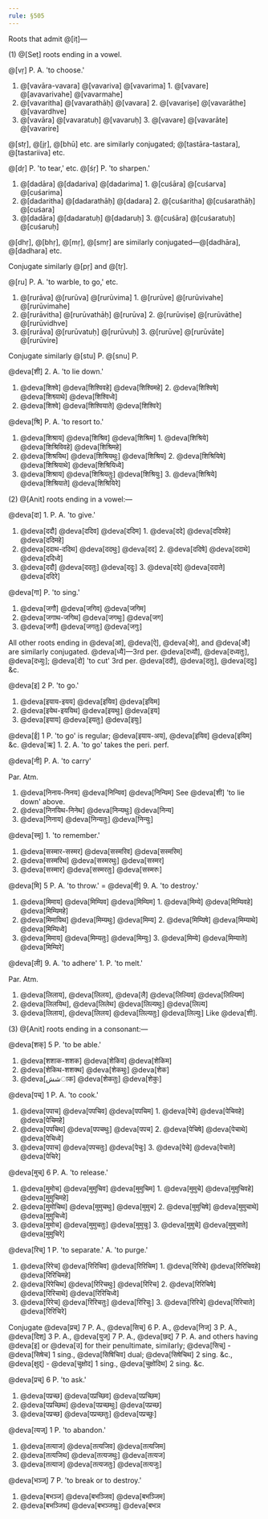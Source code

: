```yaml
---
rule: §505
---
```


Roots that admit @[iṭ]—

(1) @[Seṭ] roots ending in a vowel.

@[vṛ] P. A. 'to choose.'

1. @[vavāra-vavara] @[vavariva] @[vavarima] 1. @[vavare] @[avavarivahe] @[vavarmahe]
2. @[vavaritha] @[vavarathāḥ] @[vavara] 2. @[vavariṣe] @[vavarāthe] @[vavardhve]
3. @[vavāra] @[vavaratuḥ] @[vavaruḥ] 3. @[vavare] @[vavarāte] @[vavarire]

@[stṛ], @[jṛ], @[bhū] etc. are similarly conjugated; @[tastāra-tastara], @[tastariiva] etc.

@[dṛ] P. 'to tear,' etc. @[śṛ] P. 'to sharpen.'

1. @[dadāra] @[dadariva] @[dadarima] 1. @[cuśāra] @[cuśarva] @[cuśarima]
2. @[dadaritha] @[dadarathāḥ] @[dadara] 2. @[cuśaritha] @[cuśarathāḥ] @[cuśara]
3. @[dadāra] @[dadaratuḥ] @[dadaruḥ] 3. @[cuśāra] @[cuśaratuḥ] @[cuśaruḥ]

@[dhṛ], @[bhṛ], @[mṛ], @[smṛ] are similarly conjugated—@[dadhāra], @[dadhara] etc.

Conjugate similarly @[pṛ] and @[tṛ].

@[ru] P. A. 'to warble, to go,' etc.

1. @[rurāva] @[rurūva] @[rurūvima] 1. @[rurūve] @[rurūvivahe] @[rurūvimahe]
2. @[rurāvitha] @[rurūvathāḥ] @[rurūva] 2. @[rurūviṣe] @[rurūvāthe] @[rurūvidhve]
3. @[rurāva] @[rurūvatuḥ] @[rurūvuḥ] 3. @[rurūve] @[rurūvāte] @[rurūvire]

Conjugate similarly @[stu] P. @[snu] P.

@deva[शी] 2. A. 'to lie down.'

1. @deva[शिश्वे] @deva[शिश्विवहे] @deva[शिश्विमहे] 2. @deva[शिश्विषे] @deva[शिश्व्याथे] @deva[शिश्विध्वे]
3. @deva[शिश्वे] @deva[शिश्वियाते] @deva[शिश्विरे]

@deva[श्रि] P. A. 'to resort to.'

1. @deva[शिश्राय] @deva[शिश्रिव] @deva[शिश्रिम] 1. @deva[शिश्रिये] @deva[शिश्रिविवहे] @deva[शिश्रिमहे]
2. @deva[शिश्रयिथ] @deva[शिश्रियथुः] @deva[शिश्रिय] 2. @deva[शिश्रियिषे] @deva[शिश्रियाथे] @deva[शिश्रियिध्वे]
3. @deva[शिश्राय] @deva[शिश्रियतुः] @deva[शिश्रियुः] 3. @deva[शिश्रिये] @deva[शिश्रियाते] @deva[शिश्रियिरे]

(2) @[Anit] roots ending in a vowel:—

@deva[दा] 1. P. A. 'to give.'

1. @deva[ददौ] @deva[ददिव] @deva[ददिम] 1. @deva[ददे] @deva[ददिवहे] @deva[ददिमहे]
2. @deva[ददाथ-ददिथ] @deva[ददथुः] @deva[दद] 2. @deva[ददिषे] @deva[ददाथे] @deva[ददिध्वे]
3. @deva[ददौ] @deva[ददतुः] @deva[ददुः] 3. @deva[ददे] @deva[ददाते] @deva[ददिरे]

@deva[गा] P. 'to sing.'

1. @deva[जगौ] @deva[जगिव] @deva[जगिम]
2. @deva[जगाथ-जगिथ] @deva[जगथुः] @deva[जग]
3. @deva[जगौ] @deva[जगतुः] @deva[जगुः]

All other roots ending in @deva[आ], @deva[ऐ], @deva[ओ], and @deva[औ] are similarly conjugated. @deva[ध्यै]—3rd per. @deva[दध्यौ], @deva[दध्यतुः], @deva[दध्युः]; @deva[दो] 'to cut' 3rd per. @deva[ददौ], @deva[दतुः], @deva[ददुः] &c.

@deva[इ] 2 P. 'to go.'

1. @deva[इयाय-इयय] @deva[इयिव] @deva[इयिम]
2. @deva[इयेथ-इययिथ] @deva[इयथुः] @deva[इय]
3. @deva[इयाय] @deva[इयतुः] @deva[इयुः]

@deva[ई] 1 P. 'to go' is regular; @deva[इयाय-अय], @deva[इयिव] @deva[इयिम] &c. @deva[ऋ] 1. 2. A. 'to go' takes the peri. perf.

@deva[नी] P. A. 'to carry'

Par. Atm.

1. @deva[निनाय-निनय] @deva[निन्यिव] @deva[निन्यिम] See @deva[शी] 'to lie down' above.
2. @deva[निनयिथ-निनेथ] @deva[निन्यथुः] @deva[निन्य]
3. @deva[निनाय] @deva[निन्यतुः] @deva[निन्युः]

@deva[स्मृ] 1. 'to remember.'

1. @deva[सस्मार-सस्मर] @deva[सस्मरिव] @deva[सस्मरिम]
2. @deva[सस्मरिथ] @deva[सस्मरथुः] @deva[सस्मर]
3. @deva[सस्मार] @deva[सस्मरतुः] @deva[सस्मरुः]

@deva[मि] 5 P. A. 'to throw.' = @deva[मी] 9. A. 'to destroy.'

1. @deva[मिमाय] @deva[मिम्यिव] @deva[मिम्यिम] 1. @deva[मिम्ये] @deva[मिम्यिवहे] @deva[मिम्यिमहे]
2. @deva[मिमायिथ] @deva[मिम्यथुः] @deva[मिम्य] 2. @deva[मिम्यिषे] @deva[मिम्याथे] @deva[मिम्यिध्वे]
3. @deva[मिमाय] @deva[मिम्यतुः] @deva[मिम्युः] 3. @deva[मिम्ये] @deva[मिम्याते] @deva[मिम्यिरे]

@deva[ली] 9. A. 'to adhere' 1. P. 'to melt.'

Par. Atm.

1. @deva[लिलाय], @deva[लिलय], @deva[लै] @deva[लिल्यिव] @deva[लिल्यिम]
2. @deva[लिलयिथ], @deva[लिलेथ] @deva[लिल्यथुः] @deva[लिल्य]
3. @deva[लिलाय], @deva[लिलय] @deva[लिल्यतुः] @deva[लिल्युः] Like @deva[शी].

(3) @[Anit] roots ending in a consonant:—

@deva[शक्] 5 P. 'to be able.'

1. @deva[शशाक-शशक] @deva[शेकिव] @deva[शेकिम]
2. @deva[शेकिथ-शशक्थ] @deva[शेकथुः] @deva[शेक]
3. @deva[ششाक] @deva[शेकतुः] @deva[शेकुः]

@deva[पच्] 1 P. A. 'to cook.'

1. @deva[पपाच] @deva[पपचिव] @deva[पपचिम] 1. @deva[पेचे] @deva[पेचिवहे] @deva[पेचिमहे]
2. @deva[पपचिथ] @deva[पपचथुः] @deva[पपच] 2. @deva[पेचिषे] @deva[पेचाथे] @deva[पेचिध्वे]
3. @deva[पपाच] @deva[पपचतुः] @deva[पेचुः] 3. @deva[पेचे] @deva[पेचाते] @deva[पेचिरे]

@deva[मुच्] 6 P. A. 'to release.'

1. @deva[मुमोच] @deva[मुमुचिव] @deva[मुमुचिम] 1. @deva[मुमुचे] @deva[मुमुचिवहे] @deva[मुमुचिमहे]
2. @deva[मुमोचिथ] @deva[मुमुचथुः] @deva[मुमुच] 2. @deva[मुमुचिषे] @deva[मुमुचाथे] @deva[मुमुचिध्वे]
3. @deva[मुमोच] @deva[मुमुचतुः] @deva[मुमुचुः] 3. @deva[मुमुचे] @deva[मुमुचाते] @deva[मुमुचिरे]

@deva[रिच्] 1 P. 'to separate.' A. 'to purge.'

1. @deva[रिरेच] @deva[रिरिचिव] @deva[रिरिचिम] 1. @deva[रिरिचे] @deva[रिरिचिवहे] @deva[रिरिचिमहे]
2. @deva[रिरेचिथ] @deva[रिरिचथुः] @deva[रिरिच] 2. @deva[रिरिचिषे] @deva[रिरिचाथे] @deva[रिरिचिध्वे]
3. @deva[रिरेच] @deva[रिरिचतुः] @deva[रिरिचुः] 3. @deva[रिरिचे] @deva[रिरिचाते] @deva[रिरिचिरे]

Conjugate @deva[प्रच्] 7 P. A., @deva[सिच्] 6 P. A., @deva[निज्] 3 P. A., @deva[दिश्] 3 P. A., @deva[युज्] 7 P. A., @deva[छद्] 7 P. A. and others having @deva[इ] or @deva[उ] for their penultimate, similarly; @deva[सिच्] - @deva[सिषेच] 1 sing., @deva[सिषिचिव] dual; @deva[सिषेचिथ] 2 sing. &c., @deva[क्षुद्] - @deva[चुक्षोद] 1 sing., @deva[चुक्षोदिथ] 2 sing. &c.

@deva[प्रच्] 6 P. 'to ask.'

1. @deva[पप्रच्छ] @deva[पप्रच्छिव] @deva[पप्रच्छिम]
2. @deva[पप्रच्छिथ] @deva[पप्रच्छथुः] @deva[पप्रच्छ]
3. @deva[पप्रच्छ] @deva[पप्रच्छतुः] @deva[पप्रच्छुः]

@deva[त्यज्] 1 P. 'to abandon.'

1. @deva[तत्याज] @deva[तत्यजिव] @deva[तत्यजिम]
2. @deva[तत्यजिथ] @deva[तत्यजथुः] @deva[तत्यज]
3. @deva[तत्याज] @deva[तत्यजतुः] @deva[तत्यजुः]

@deva[भञ्ज्] 7 P. 'to break or to destroy.'

1. @deva[बभञ्ज] @deva[बभञ्जिव] @deva[बभञ्जिम]
2. @deva[बभञ्जिथ] @deva[बभञ्जथुः] @deva[बभञ